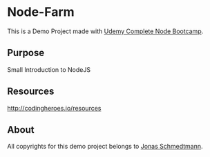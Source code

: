 # Node-Farm

This is a Demo Project made with [Udemy Complete Node Bootcamp](https://github.com/jonasschmedtmann/complete-node-bootcamp).

## Purpose

Small Introduction to NodeJS

## Resources

http://codingheroes.io/resources

## About

All copyrights for this demo project belongs to [Jonas Schmedtmann](https://github.com/jonasschmedtmann).
